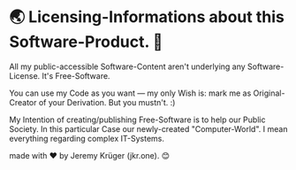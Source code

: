 # 🌏 Licensing-Informations about this Software-Product. 💬

All my public-accessible Software-Content aren't underlying any Software-License. It's Free-Software.

You can use my Code as you want — my only Wish is: mark me as Original-Creator of your Derivation. But you mustn't. :)

My Intention of creating/publishing Free-Software is to help our Public Society. In this particular Case our newly-created "Computer-World".
I mean everything regarding complex IT-Systems.

made with ❤ by Jeremy Krüger (jkr.one). 😊